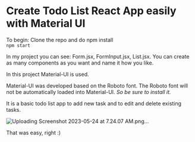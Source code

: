 # Create Todo List React App easily with Material UI

To begin:
Clone the repo and do npm install
<br />
`npm start`

In my project you can see: Form.jsx, FormInput.jsx, List.jsx.
You can create as many components as you want and name it how you like.

In this project Material-UI is used.

Material-UI was developed based on the Roboto font.
The Roboto font will not be automatically loaded into Material-UI.
*So be sure to install it.*

It is a basic todo list app to add new task and to edit and delete existing tasks. 

![Uploading Screenshot 2023-05-24 at 7.24.07 AM.png…]()

That was easy, right :)



